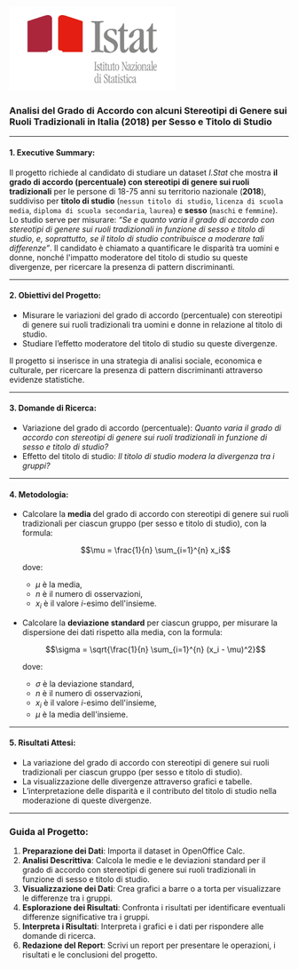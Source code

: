 <img src="istat.jpeg" width="300"/>

### Analisi del Grado di Accordo con alcuni Stereotipi di Genere sui Ruoli Tradizionali in Italia (2018) per Sesso e Titolo di Studio

---

#### 1. Executive Summary:

Il progetto richiede al candidato di studiare un dataset *I.Stat* che mostra **il grado di accordo (percentuale) con stereotipi di genere sui ruoli tradizionali** per le persone di 18-75 anni su territorio nazionale (**2018**), suddiviso per **titolo di studio** (`nessun titolo di studio`, `licenza di scuola media`, `diploma di scuola secondaria`, `laurea`) e **sesso** (`maschi` e `femmine`). Lo studio serve per misurare: *“Se e quanto varia il grado di accordo con stereotipi di genere sui ruoli tradizionali in funzione di sesso e titolo di studio, e, soprattutto, se il titolo di studio contribuisce a moderare tali differenze”*. Il candidato è chiamato a quantificare le disparità tra uomini e donne, nonché l'impatto moderatore del titolo di studio su queste divergenze, per ricercare la presenza di pattern discriminanti.

---

#### 2. Obiettivi del Progetto:

- Misurare le variazioni del grado di accordo (percentuale) con stereotipi di genere sui ruoli tradizionali tra uomini e donne in relazione al titolo di studio.
- Studiare l’effetto moderatore del titolo di studio su queste divergenze.

Il progetto si inserisce in una strategia di analisi sociale, economica e culturale, per ricercare la presenza di pattern discriminanti attraverso evidenze statistiche.

---

#### 3. Domande di Ricerca:

- Variazione del grado di accordo (percentuale): *Quanto varia il grado di accordo con stereotipi di genere sui ruoli tradizionali in funzione di sesso e titolo di studio?*
- Effetto del titolo di studio: *Il titolo di studio modera la divergenza tra i gruppi?*

---

#### 4. Metodologia:

- Calcolare la **media** del grado di accordo con stereotipi di genere sui ruoli tradizionali per ciascun gruppo (per sesso e titolo di studio), con la formula:

  $$\mu = \frac{1}{n} \sum_{i=1}^{n} x_i$$

  dove:
  - $\mu$ è la media,
  - $n$ è il numero di osservazioni,
  - $x_i$ è il valore $i$-esimo dell'insieme.

- Calcolare la **deviazione standard** per ciascun gruppo, per misurare la dispersione dei dati rispetto alla media, con la formula:

  $$\sigma = \sqrt{\frac{1}{n} \sum_{i=1}^{n} (x_i - \mu)^2}$$

  dove:
  - $\sigma$ è la deviazione standard,
  - $n$ è il numero di osservazioni,
  - $x_i$ è il valore $i$-esimo dell'insieme,
  - $\mu$ è la media dell'insieme.

---

#### 5. Risultati Attesi:

- La variazione del grado di accordo con stereotipi di genere sui ruoli tradizionali per ciascun gruppo (per sesso e titolo di studio).
- La visualizzazione delle divergenze attraverso grafici e tabelle.
- L’interpretazione delle disparità e il contributo del titolo di studio nella moderazione di queste divergenze.

---

### Guida al Progetto:

1. **Preparazione dei Dati**: Importa il dataset in OpenOffice Calc.
2. **Analisi Descrittiva**: Calcola le medie e le deviazioni standard per il grado di accordo con stereotipi di genere sui ruoli tradizionali in funzione di sesso e titolo di studio.
3. **Visualizzazione dei Dati**: Crea grafici a barre o a torta per visualizzare le differenze tra i gruppi.
4. **Esplorazione dei Risultati**: Confronta i risultati per identificare eventuali differenze significative tra i gruppi.
5. **Interpreta i Risultati**: Interpreta i grafici e i dati per rispondere alle domande di ricerca.
6. **Redazione del Report**: Scrivi un report per presentare le operazioni, i risultati e le conclusioni del progetto.
